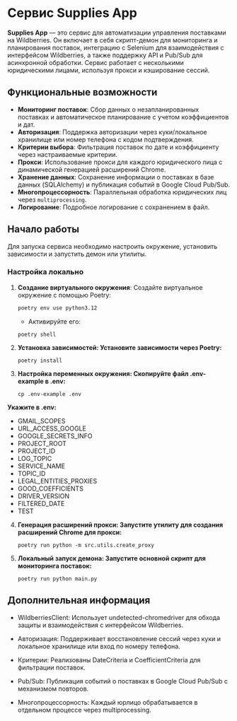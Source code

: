 # Сервис Supplies App

**Supplies App** — это сервис для автоматизации управления поставками на Wildberries. Он включает в себя скрипт-демон для мониторинга и планирования поставок, интеграцию с Selenium для взаимодействия с интерфейсом Wildberries, а также поддержку API и Pub/Sub для асинхронной обработки. Сервис работает с несколькими юридическими лицами, используя прокси и кэширование сессий.

## Функциональные возможности

- **Мониторинг поставок**: Сбор данных о незапланированных поставках и автоматическое планирование с учетом коэффициентов и дат.
- **Авторизация**: Поддержка авторизации через куки/локальное хранилище или номер телефона с кодом подтверждения.
- **Критерии выбора**: Фильтрация поставок по дате и коэффициенту через настраиваемые критерии.
- **Прокси**: Использование прокси для каждого юридического лица с динамической генерацией расширений Chrome.
- **Хранение данных**: Сохранение информации о поставках в базе данных (SQLAlchemy) и публикация событий в Google Cloud Pub/Sub.
- **Многопроцессорность**: Параллельная обработка юридических лиц через `multiprocessing`.
- **Логирование**: Подробное логирование с сохранением в файл.

## Начало работы

Для запуска сервиса необходимо настроить окружение, установить зависимости и запустить демон или утилиты.

### Настройка локально

1. **Создание виртуального окружения**:
   Создайте виртуальное окружение с помощью Poetry:
   ```bash
   poetry env use python3.12
   ```
   
    - Активируйте его:
   ```
   poetry shell
   ```

2. **Установка зависимостей: Установите зависимости через Poetry:**
    ```
   poetry install
   ```
   
3. **Настройка переменных окружения: Скопируйте файл .env-example в .env:**
    ```
   cp .env-example .env
   ```
   
**Укажите в .env:**
- GMAIL_SCOPES
- URL_ACCESS_GOOGLE
- GOOGLE_SECRETS_INFO
- PROJECT_ROOT
- PROJECT_ID
- LOG_TOPIC
- SERVICE_NAME
- TOPIC_ID
- LEGAL_ENTITIES_PROXIES
- GOOD_COEFFICIENTS
- DRIVER_VERSION
- FILTERED_DATE
- TEST

4. **Генерация расширений прокси: Запустите утилиту для создания расширений Chrome для прокси:**
    ```
   poetry run python -m src.utils.create_proxy
   ```
   
5. **Локальный запуск демона: Запустите основной скрипт для мониторинга поставок:**
    ```
   poetry run python main.py
   ```


## Дополнительная информация
- WildberriesClient: Использует undetected-chromedriver для обхода защиты и взаимодействия с интерфейсом Wildberries.


- Авторизация: Поддерживает восстановление сессий через куки и локальное хранилище или вход по номеру телефона.


- Критерии: Реализованы DateCriteria и CoefficientCriteria для фильтрации поставок.


- Pub/Sub: Публикация событий о поставках в Google Cloud Pub/Sub с механизмом повторов.


- Многопроцессорность: Каждый юрлицо обрабатывается в отдельном процессе через multiprocessing.
